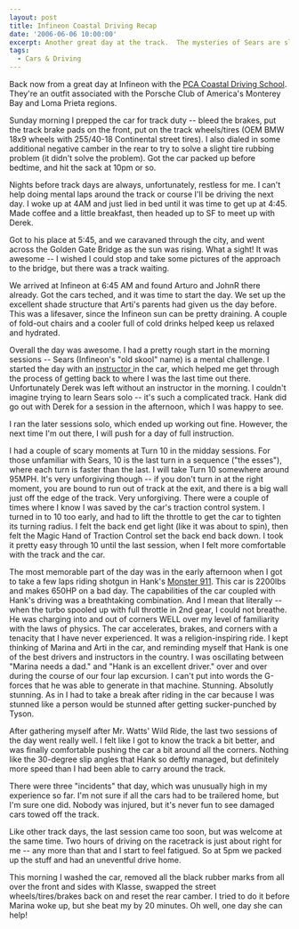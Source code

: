 ```yaml
---
layout: post
title: Infineon Coastal Driving Recap
date: '2006-06-06 10:00:00'
excerpt: Another great day at the track.  The mysteries of Sears are slowly unlocked...
tags:
  - Cars & Driving
---
```


Back now from a great day at Infineon with the [PCA Coastal Driving School](http://coastaldriving.org/). They're an outfit associated with the Porsche Club of America's Monterey Bay and Loma Prieta regions.

Sunday morning I prepped the car for track duty -- bleed the brakes, put the track brake pads on the front, put on the track wheels/tires (OEM BMW 18x9 wheels with 255/40-18 Continental street tires). I also dialed in some additional negative camber in the rear to try to solve a slight tire rubbing problem (it didn't solve the problem). Got the car packed up before bedtime, and hit the sack at 10pm or so.

Nights before track days are always, unfortunately, restless for me. I can't help doing mental laps around the track or course I'll be driving the next day. I woke up at 4AM and just lied in bed until it was time to get up at 4:45. Made coffee and a little breakfast, then headed up to SF to meet up with Derek.

Got to his place at 5:45, and we caravaned through the city, and went across the Golden Gate Bridge as the sun was rising. What a sight! It was awesome -- I wished I could stop and take some pictures of the approach to the bridge, but there was a track waiting.

We arrived at Infineon at 6:45 AM and found Arturo and JohnR there already. Got the cars teched, and it was time to start the day. We set up the excellent shade structure that Arti's parents had given us the day before. This was a lifesaver, since the Infineon sun can be pretty draining. A couple of fold-out chairs and a cooler full of cold drinks helped keep us relaxed and hydrated.

Overall the day was awesome. I had a pretty rough start in the morning sessions -- Sears (Infineon's "old skool" name) is a mental challenge. I started the day with an [instructor ](http://coastaldriving.org/images/candy/chp1.jpg) in the car, which helped me get through the process of getting back to where I was the last time out there. Unfortunately Derek was left without an instructor in the morning. I couldn't imagine trying to learn Sears solo -- it's such a complicated track. Hank did go out with Derek for a session in the afternoon, which I was happy to see.

I ran the later sessions solo, which ended up working out fine. However, the next time I'm out there, I will push for a day of full instruction.

I had a couple of scary moments at Turn 10 in the midday sessions. For those unfamiliar with Sears, 10 is the last turn in a sequence ("the esses"), where each turn is faster than the last. I will take Turn 10 somewhere around 95MPH. It's very unforgiving though -- if you don't turn in at the right moment, you are bound to run out of track at the exit, and there is a big wall just off the edge of the track. Very unforgiving. There were a couple of times where I know I was saved by the car's traction control system. I turned in to 10 too early, and had to lift the throttle to get the car to tighten its turning radius. I felt the back end get light (like it was about to spin), then felt the Magic Hand of Traction Control set the back end back down. I took it pretty easy through 10 until the last session, when I felt more comfortable with the track and the car.

The most memorable part of the day was in the early afternoon when I got to take a few laps riding shotgun in Hank's [Monster 911](http://coastaldriving.org/images/slideshow/1.jpg). This car is 2200lbs and makes 650HP on a bad day. The capabilities of the car coupled with Hank's driving was a breathtaking combination. And I mean that literally -- when the turbo spooled up with full throttle in 2nd gear, I could not breathe. He was charging into and out of corners WELL over my level of familiarity with the laws of physics. The car accelerates, brakes, and corners with a tenacity that I have never experienced. It was a religion-inspiring ride. I kept thinking of Marina and Arti in the car, and reminding myself that Hank is one of the best drivers and instructors in the country. I was oscillating between "Marina needs a dad." and "Hank is an excellent driver." over and over during the course of our four lap excursion. I can't put into words the G-forces that he was able to generate in that machine. Stunning. Absolutly stunning. As in I had to take a break after riding in the car because I was stunned like a person would be stunned after getting sucker-punched by Tyson.

After gathering myself after Mr. Watts' Wild Ride, the last two sessions of the day went really well. I felt like I got to know the track a bit better, and was finally comfortable pushing the car a bit around all the corners. Nothing like the 30-degree slip angles that Hank so deftly managed, but definitely more speed than I had been able to carry around the track.

There were three "incidents" that day, which was unusually high in my experience so far. I'm not sure if all the cars had to be trailered home, but I'm sure one did. Nobody was injured, but it's never fun to see damaged cars towed off the track.

Like other track days, the last session came too soon, but was welcome at the same time. Two hours of driving on the racetrack is just about right for me -- any more than that and I start to feel fatigued. So at 5pm we packed up the stuff and had an uneventful drive home.

This morning I washed the car, removed all the black rubber marks from all over the front and sides with Klasse, swapped the street wheels/tires/brakes back on and reset the rear camber. I tried to do it before Marina woke up, but she beat my by 20 minutes. Oh well, one day she can help!

